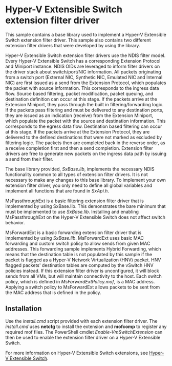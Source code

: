 <!---
    name: Hyper-V Extensible Switch extension filter driver
    platform: WDM
    language: cpp
    category: Network
    description: A base library used to implement a Hyper-V Extensible Switch extension filter driver.
    samplefwlink: http://go.microsoft.com/fwlink/p/?LinkId=617913
--->


Hyper-V Extensible Switch extension filter driver
=================================================

This sample contains a base library used to implement a Hyper-V Extensible Switch extension filter driver. This sample also contains two different extension filter drivers that were developed by using the library.

Hyper-V Extensible Switch extension filter drivers use the NDIS filter model. Every Hyper-V Extensible Switch has a corresponding Extension Protocol and Miniport instance. NDIS OIDs are leveraged to inform filter drivers on the driver stack about switch/port/NIC information. All packets originating from a switch port (External NIC, Synthetic NIC, Emulated NIC and Internal NIC) are first issued as a send from the Extension Protocol, which populates the packet with source information. This corresponds to the ingress data flow. Source based filtering, packet modification, packet queuing, and destination definition can occur at this stage. If the packets arrive at the Extension Miniport, they pass through the built in filtering/forwarding logic. If the packets pass filtering and must be delivered to any destination ports, they are issued as an indication (receive) from the Extension Miniport, which populate the packet with the source and destination information. This corresponds to the egress data flow. Destination based filtering can occur at this stage. If the packets arrive at the Extension Protocol, they are delivered to the defined destinations that were not marked as excluded by filtering logic. The packets then are completed back in the reverse order, as a receive completion first and then a send completion. Extension filter drivers are free to generate new packets on the ingress data path by issuing a send from their filter.

The base library provided, *SxBase.lib*, implements the necessary NDIS functionality common to all types of extension filter drivers. It is not necessary to make any changes to this base library. To implement your own extension filter driver, you only need to define all global variables and implement all functions that are found in *SxApi.h*.

MsPassthroughExt is a basic filtering extension filter driver that is implemented by using SxBase.lib. This demonstrates the bare minimum that must be implemented to use *SxBase.lib*. Installing and enabling MsPassthroughExt on the Hyper-V Extensible Switch does not affect switch behavior.

MsForwardExt is a basic forwarding extension filter driver that is implemented by using *SxBase.lib*. MsForwardExt uses basic MAC forwarding and custom switch policy to allow sends from given MAC addresses. This forwarding sample implements Hybrid Forwarding, which means that the destination table is not populated by this sample if the packet is flagged as a Hyper-V Network Virtualization (HNV) packet. HNV flagged packets' destination tables are computed by the vSwitch HNV policies instead. If this extension filter driver is unconfigured, it will block sends from all VMs, but will maintain connectivity to the host. Each switch policy, which is defined in *MsForwardExtPolicy.mof*, is a MAC address. Applying a switch policy to MsForwardExt allows packets to be sent from the MAC address that is defined in the policy.


Installation
------------

Use the *install.cmd* script provided with each extension filter driver. The *install.cmd* uses **netcfg** to install the extension and **mofcomp** to register any required mof files. The PowerShell cmdlet *Enable-VmSwitchExtension* can then be used to enable the extension filter driver on a Hyper-V Extensible Switch.

For more information on Hyper-V Extensible Switch extensions, see [Hyper-V Extensible Switch](http://msdn.microsoft.com/en-us/library/windows/hardware/hh598161).

